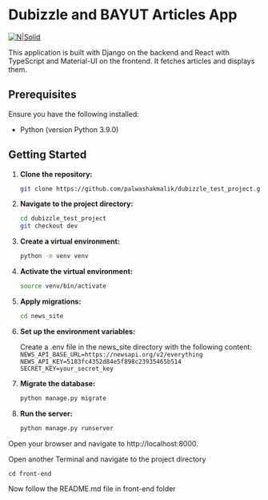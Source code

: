 # Dubizzle and BAYUT Articles App


[![N|Solid](https://cnn-arabic-images.cnn.io/cloudinary/image/upload/w_1920,c_scale,q_auto/cnnarabic/2020/06/02/images/156205.jpg)](https://cnn-arabic-images.cnn.io/cloudinary/image/upload/w_1920,c_scale,q_auto/cnnarabic/2020/06/02/images/156205.jpg)

This application is built with Django on the backend and React with TypeScript and Material-UI on the frontend. It fetches articles and displays them.

## Prerequisites

Ensure you have the following installed:

- Python (version Python 3.9.0)

## Getting Started

1. **Clone the repository:**
   ```bash
   git clone https://github.com/palwashakmalik/dubizzle_test_project.git
2. **Navigate to the project directory:**
    ```sh
    cd dubizzle_test_project
    git checkout dev
    ```

3. **Create a virtual environment:**
    ```sh
    python -m venv venv
    ```

4. **Activate the virtual environment:**
    ```sh
    source venv/bin/activate
    ```
5. **Apply migrations:**
    ```sh
    cd news_site
    ```
6. **Set up the environment variables:**

    Create a .env file in the news_site directory with the following content:
        ```
        NEWS_API_BASE_URL=https://newsapi.org/v2/everything
        NEWS_API_KEY=5183fc4352d84e5f898c23935465b514
        SECRET_KEY=your_secret_key
        ```

7. **Migrate the database:**
    ```sh
    python manage.py migrate
    ```
8. **Run the server:**
    ```sh
    python manage.py runserver
    ```
Open your browser and navigate to http://localhost:8000.

Open another Terminal and navigate to the project directory

```
cd front-end
```
Now follow the README.md file in front-end folder